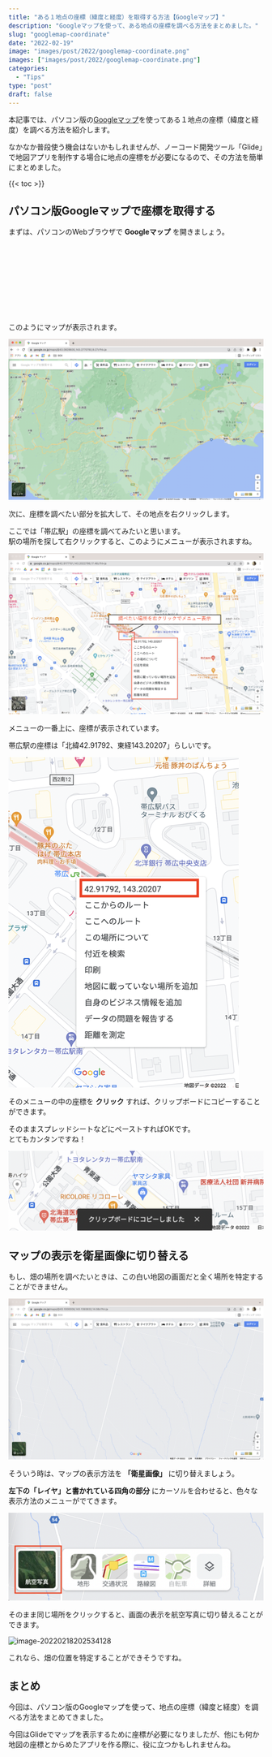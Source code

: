 ```yaml
---
title: "ある１地点の座標（緯度と経度）を取得する方法【Googleマップ】"
description: "Googleマップを使って、ある地点の座標を調べる方法をまとめました。"
slug: "googlemap-coordinate"
date: "2022-02-19"
image: "images/post/2022/googlemap-coordinate.png"
images: ["images/post/2022/googlemap-coordinate.png"]
categories: 
  - "Tips"
type: "post"
draft: false
---
```


本記事では、パソコン版の[Googleマップ](https://www.google.co.jp/maps/?hl=ja)を使ってある１地点の座標（緯度と経度）を調べる方法を紹介します。

なかなか普段使う機会はないかもしれませんが、ノーコード開発ツール「Glide」で地図アプリを制作する場合に地点の座標をが必要になるので、その方法を簡単にまとめました。

{{< toc >}}


## パソコン版Googleマップで座標を取得する

まずは、パソコンのWebブラウザで **Googleマップ** を開きましょう。

<div class="iframely-embed"><div class="iframely-responsive" style="height: 140px; padding-bottom: 0;"><a href="https://www.google.co.jp/maps/?hl=ja" data-iframely-url="//cdn.iframe.ly/api/iframe?url=https%3A%2F%2Fwww.google.co.jp%2Fmaps%2F%3Fhl%3Dja&key=d9cf522df2f6cbab308f945a2b3c5555"></a></div></div><script async src="//cdn.iframe.ly/embed.js" charset="utf-8"></script>

このようにマップが表示されます。

![image-20220218201404540](./01.png)

次に、座標を調べたい部分を拡大して、その地点を右クリックします。

ここでは「帯広駅」の座標を調べてみたいと思います。  
駅の場所を探して右クリックすると、このようにメニューが表示されますね。

![image-20220218201621514](./02.png)

メニューの一番上に、座標が表示されています。

帯広駅の座標は「北緯42.91792、東経143.20207」らしいです。



![image-20220218201456300](./03.png)

そのメニューの中の座標を **クリック** すれば、クリップボードにコピーすることができます。

そのままスプレッドシートなどにペーストすればOKです。  
とてもカンタンですね！

![image-20220218201950248](./04.png)



## マップの表示を衛星画像に切り替える

もし、畑の場所を調べたいときは、この白い地図の画面だと全く場所を特定することができません。

![image-20220218202228411](./05.png)

そういう時は、マップの表示方法を **「衛星画像」** に切り替えましょう。

**左下の「レイヤ」と書かれている四角の部分** にカーソルを合わせると、色々な表示方法のメニューがでてきます。


![image-20220218202340459](./06.png)

そのまま同じ場所をクリックすると、画面の表示を航空写真に切り替えることができます。


![image-20220218202534128](./07.png)



これなら、畑の位置を特定することができそうですね。

## まとめ

今回は、パソコン版のGoogleマップを使って、地点の座標（緯度と経度）を調べる方法をまとめてきました。

今回はGlideでマップを表示するために座標が必要になりましたが、他にも何か地図の座標とからめたアプリを作る際に、役に立つかもしれませんね。